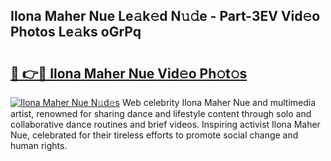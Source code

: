 ## Ilona Maher Nue Le𝚊k𝚎d N𝚞𝚍e - Part-3EV Vid𝚎o Photos Le𝚊ks oGrPq

# <h2><a href="http://fba9lk7.evod.top/?m=Ilona+Maher+Nue">🔗 👉🔴 Ilona Maher Nue Vid𝚎o Ph𝚘t𝚘s</a></h2>

[![Ilona Maher Nue N𝚞d𝚎s](https://i.imgur.com/8V9OHl7.gif)](http://fba9lk7.evod.top/?m=Ilona+Maher+Nue)
Web celebrity Ilona Maher Nue and multimedia artist, renowned for sharing dance and lifestyle content through solo and collaborative dance routines and brief videos. Inspiring activist Ilona Maher Nue, celebrated for their tireless efforts to promote social change and human rights. 
